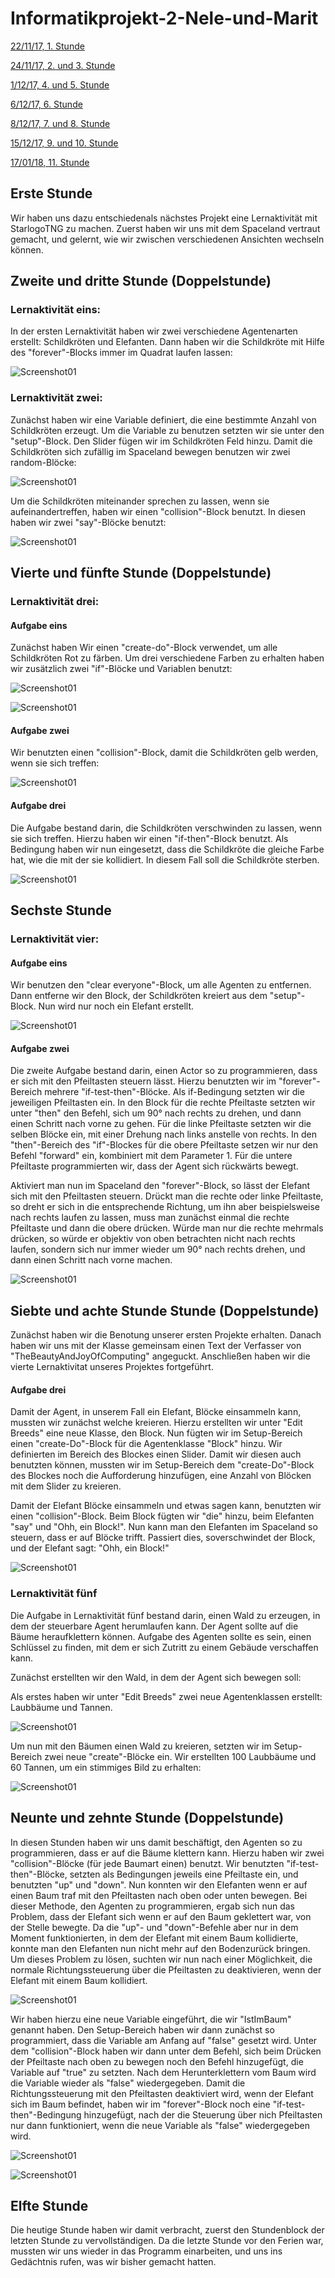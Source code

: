 # Informatikprojekt-2-Nele-und-Marit

[22/11/17, 1. Stunde](#1)

[24/11/17, 2. und 3. Stunde](#2)

[1/12/17, 4. und 5. Stunde](#3)

[6/12/17, 6. Stunde](#4)

[8/12/17, 7. und 8. Stunde](#5)

[15/12/17, 9. und 10. Stunde](#6)

[17/01/18, 11. Stunde](#7)



## Erste Stunde <a name="1"></a>

Wir haben uns dazu entschiedenals nächstes Projekt eine Lernaktivität mit StarlogoTNG zu machen.
Zuerst haben wir uns mit dem Spaceland vertraut gemacht, und gelernt, wie wir zwischen verschiedenen Ansichten wechseln können.


## Zweite und dritte Stunde <a name="2"></a> (Doppelstunde)

### Lernaktivität eins:

In der ersten Lernaktivität haben wir zwei verschiedene Agentenarten erstellt: Schildkröten und Elefanten.
Dann haben wir die Schildkröte mit Hilfe des "forever"-Blocks immer im Quadrat laufen lassen:

![Screenshot01](Bilder/Screenshot.sltng.1.png "sltng")

### Lernaktivität zwei:

Zunächst haben wir eine Variable definiert, die eine bestimmte Anzahl von Schildkröten erzeugt. Um die Variable zu benutzen setzten wir sie unter den "setup"-Block. Den Slider fügen wir im Schildkröten Feld hinzu. Damit die Schildkröten sich zufällig im Spaceland bewegen benutzen wir zwei random-Blöcke:

![Screenshot01](Bilder/Screenshot.sltng.2.png "sltng")

Um die Schildkröten miteinander sprechen zu lassen, wenn sie aufeinandertreffen, haben wir einen "collision"-Block benutzt. In diesen haben wir zwei "say"-Blöcke benutzt:

![Screenshot01](Bilder/Screenshot.sltng.3.png "sltng")


## Vierte und fünfte Stunde <a name="3"></a> (Doppelstunde)

### Lernaktivität drei:

#### Aufgabe eins

Zunächst haben Wir einen "create-do"-Block verwendet, um alle Schildkröten Rot zu färben. 
Um drei verschiedene Farben zu erhalten haben wir zusätzlich zwei "if"-Blöcke und Variablen benutzt:

![Screenshot01](Bilder/Screenshot.sltng.4.png "sltng")

![Screenshot01](Bilder/Screenshot.sltng.5.png "sltng")

#### Aufgabe zwei

Wir benutzten einen "collision"-Block, damit die Schildkröten gelb werden, wenn sie sich treffen:

![Screenshot01](Bilder/Screenshot.sltng.6.png "sltng")

#### Aufgabe drei

Die Aufgabe bestand darin, die Schildkröten verschwinden zu lassen, wenn sie sich treffen. Hierzu haben wir einen "if-then"-Block benutzt. Als Bedingung haben wir nun eingesetzt, dass die Schildkröte die gleiche Farbe hat, wie die mit der sie kollidiert. In diesem Fall soll die Schildkröte sterben.

![Screenshot01](Bilder/Screenshot.sltng.7.png "sltng")


## Sechste Stunde <a name="4"></a>

### Lernaktivität vier:

#### Aufgabe eins

Wir benutzen den "clear everyone"-Block, um alle Agenten zu entfernen. Dann entferne wir den Block, der Schildkröten kreiert aus dem "setup"-Block. Nun wird nur noch ein Elefant erstellt.

![Screenshot01](Bilder/Screenshot.sltng.8.png "sltng")

#### Aufgabe zwei

Die zweite Aufgabe bestand darin, einen Actor so zu programmieren, dass er sich mit den Pfeiltasten steuern lässt. Hierzu benutzten wir im "forever"-Bereich mehrere "if-test-then"-Blöcke. Als if-Bedingung setzten wir die jeweiligen Pfeiltasten ein.
In den Block für die rechte Pfeiltaste setzten wir unter "then" den Befehl, sich um 90° nach rechts zu drehen, und dann einen Schritt nach vorne zu gehen.
Für die linke Pfeiltaste setzten wir die selben Blöcke ein, mit einer Drehung nach links anstelle von rechts.
In den "then"-Bereich des "if"-Blockes für die obere Pfeiltaste setzen wir nur den Befehl "forward" ein, kombiniert mit dem Parameter 1.
Für die untere Pfeiltaste programmierten wir, dass der Agent sich rückwärts bewegt.

Aktiviert man nun im Spaceland den "forever"-Block, so lässt der Elefant sich mit den Pfeiltasten steuern. Drückt man die rechte oder linke Pfeiltaste, so dreht er sich in die entsprechende Richtung, um ihn aber beispielsweise nach rechts laufen zu lassen, muss man zunächst einmal die rechte Pfeiltaste und dann die obere drücken. Würde man nur die rechte mehrmals drücken, so würde er objektiv von oben betrachten nicht nach rechts laufen, sondern sich nur immer wieder um 90° nach rechts drehen, und dann einen Schritt nach vorne machen.

![Screenshot01](Bilder/Screenshot.sltng.9.png "sltng")


## Siebte und achte Stunde Stunde <a name="5"></a> (Doppelstunde)

Zunächst haben wir die Benotung unserer ersten Projekte erhalten.
Danach haben wir uns mit der Klasse gemeinsam einen Text der Verfasser von "TheBeautyAndJoyOfComputing" angeguckt.
Anschließen haben wir die vierte Lernaktivitat unseres Projektes fortgeführt.

#### Aufgabe drei

Damit der Agent, in unserem Fall ein Elefant, Blöcke einsammeln kann, mussten wir zunächst welche kreieren.
Hierzu erstellten wir unter "Edit Breeds" eine neue Klasse, den Block.
Nun fügten wir im Setup-Bereich einen "create-Do"-Block für die Agentenklasse "Block" hinzu.
Wir definierten im Bereich des Blockes einen Slider. Damit wir diesen auch benutzten können, mussten wir im Setup-Bereich dem "create-Do"-Block des Blockes noch die Aufforderung hinzufügen, eine Anzahl von Blöcken mit dem Slider zu kreieren.

Damit der Elefant Blöcke einsammeln und etwas sagen kann, benutzten wir einen "collision"-Block. Beim Block fügten wir "die" hinzu, beim Elefanten "say" und "Ohh, ein Block!". 
Nun kann man den Elefanten im Spaceland so steuern, dass er auf Blöcke trifft. Passiert dies, soverschwindet der Block, und der Elefant sagt: "Ohh, ein Block!"

![Screenshot01](Bilder/Screenshot.sltng.10.png "sltng")

### Lernaktivität fünf

Die Aufgabe in Lernaktivität fünf bestand darin, einen Wald zu erzeugen, in dem der steuerbare Agent herumlaufen kann. Der Agent sollte auf die Bäume heraufklettern können. Aufgabe des Agenten sollte es sein, einen Schlüssel zu finden, mit dem er sich Zutritt zu einem Gebäude verschaffen kann.

Zunächst erstellten wir den Wald, in dem der Agent sich bewegen soll:

Als erstes haben wir unter "Edit Breeds" zwei neue Agentenklassen erstellt: Laubbäume und Tannen.

![Screenshot01](Bilder/Screenshot.sltng.12.png "sltng")

Um nun mit den Bäumen einen Wald zu kreieren, setzten wir im Setup-Bereich zwei neue "create"-Blöcke ein. Wir erstellten 100 Laubbäume und 60 Tannen, um ein stimmiges Bild zu erhalten:

![Screenshot01](Bilder/Screenshot.sltng.11.png "sltng")


## Neunte und zehnte Stunde <a name="6"></a> (Doppelstunde)

In diesen Stunden haben wir uns damit beschäftigt, den Agenten so zu programmieren, dass er auf die Bäume klettern kann.
Hierzu haben wir zwei "collision"-Blöcke (für jede Baumart einen) benutzt. Wir benutzten "if-test-then"-Blöcke, setzten als Bedingungen jeweils eine Pfeiltaste ein, und benutzten "up" und "down". Nun konnten wir den Elefanten wenn er auf einen Baum traf mit den Pfeiltasten nach oben oder unten bewegen.
Bei dieser Methode, den Agenten zu programmieren, ergab sich nun das Problem, dass der Elefant sich wenn er auf den Baum geklettert war, von der Stelle bewegte. Da die "up"- und "down"-Befehle aber nur in dem Moment funktionierten, in dem der Elefant mit einem Baum kollidierte, konnte man den Elefanten nun nicht mehr auf den Bodenzurück bringen.
Um dieses Problem zu lösen, suchten wir nun nach einer Möglichkeit, die normale Richtungssteuerung über die Pfeiltasten zu deaktivieren, wenn der Elefant mit einem Baum kollidiert.

![Screenshot01](Bilder/Screenshot.sltng.13.png "sltng")


Wir haben hierzu eine neue Variable eingeführt, die wir "IstImBaum" genannt haben. Den Setup-Bereich haben wir dann zunächst so programmiert, dass die Variable am Anfang auf "false" gesetzt wird. Unter dem "collision"-Block haben wir dann unter dem Befehl, sich beim Drücken der Pfeiltaste nach oben zu bewegen noch den Befehl hinzugefügt, die Variable auf "true" zu setzten.
Nach dem Herunterklettern vom Baum wird die Variable wieder als "false" wiedergegeben.
Damit die Richtungssteuerung mit den Pfeiltasten deaktiviert wird, wenn der Elefant sich im Baum befindet, haben wir im "forever"-Block noch eine "if-test-then"-Bedingung hinzugefügt, nach der die Steuerung über nich Pfeiltasten nur dann funktioniert, wenn die neue Variable als "false" wiedergegeben wird.

![Screenshot01](Bilder/Screenshot.sltng.14.png "sltng")

![Screenshot01](Bilder/Screenshot.sltng.15.png "sltng")


## Elfte Stunde <a name="7"></a> 

Die heutige Stunde haben wir damit verbracht, zuerst den Stundenblock der letzten Stunde zu vervollständigen.
Da die letzte Stunde vor den Ferien war, mussten wir uns wieder in das Programm einarbeiten, und uns ins Gedächtnis rufen, was wir bisher gemacht hatten.


